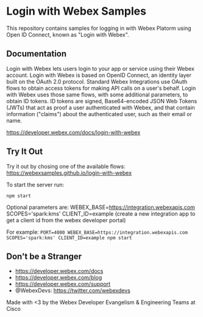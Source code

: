 # Login with Webex Samples

This repository contains samples for logging in with Webex Platorm using Open ID Connect, known as "Login with Webex".

## Documentation

Login with Webex lets users login to your app or service using their Webex account. Login with Webex is based on OpenID Connect, an identity layer built on the OAuth 2.0 protocol. Standard Webex Integrations use OAuth flows to obtain access tokens for making API calls on a user's behalf. Login with Webex uses those same flows, with some additional parameters, to obtain ID tokens. ID tokens are signed, Base64-encoded JSON Web Tokens (JWTs) that act as proof a user authenticated with Webex, and that contain information ("claims") about the authenticated user, such as their email or name.

https://developer.webex.com/docs/login-with-webex

## Try It Out

Try it out by chosing one of the available flows: https://webexsamples.github.io/login-with-webex

To start the server run:

`npm start`

Optional parameters are:
WEBEX_BASE=https://integration.webexapis.com
SCOPES='spark:kms'
CLIENT_ID=example (create a new integration app to get a client id from the webex developer portal)

For example:
`PORT=4000 WEBEX_BASE=https://integration.webexapis.com SCOPES='spark:kms' CLIENT_ID=example npm start`

## Don't be a Stranger

- https://developer.webex.com/docs
- https://developer.webex.com/blog
- https://developer.webex.com/support
- @WebexDevs: https://twitter.com/webexdevs

Made with <3 by the Webex Developer Evangelism & Engineering Teams at Cisco